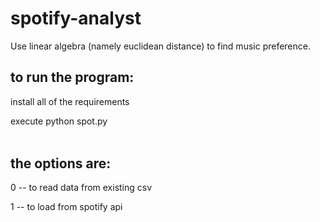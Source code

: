 # spotify-analyst
Use linear algebra (namely euclidean distance) to find music preference.


## to run the program: 
  install all of the requirements
  
  execute python spot.py <option>

## the options are:
  0 -- to read data from existing csv
  
  1 -- to load from spotify api
